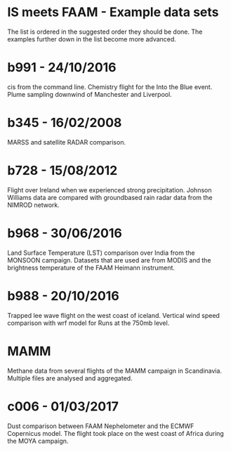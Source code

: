 IS meets FAAM - Example data sets
==================================

The list is ordered in the suggested order they should be done. The examples further down in the list become more advanced.


b991 - 24/10/2016
=================
cis from the command line. Chemistry flight for the Into the Blue event. Plume sampling downwind of Manchester and Liverpool.


b345 - 16/02/2008
=================
MARSS and satellite RADAR comparison. 


b728 - 15/08/2012
=================
Flight over Ireland when we experienced strong precipitation. Johnson Williams  data are compared with groundbased rain radar data from the NIMROD network.


b968 - 30/06/2016
=================
Land Surface Temperature (LST) comparison over India from the MONSOON campaign. Datasets that are used are from MODIS and the brightness temperature of the FAAM Heimann instrument.


b988 - 20/10/2016
=================
Trapped lee wave flight on the west coast of iceland. Vertical wind speed comparison with wrf model for Runs at the 750mb level.


MAMM
====
Methane data from several flights of the MAMM campaign in Scandinavia. Multiple files are analysed and aggregated.


c006 - 01/03/2017
=================
Dust comparison between FAAM Nephelometer and the ECMWF Copernicus model. The flight took place on the west coast of Africa during the MOYA campaign.


